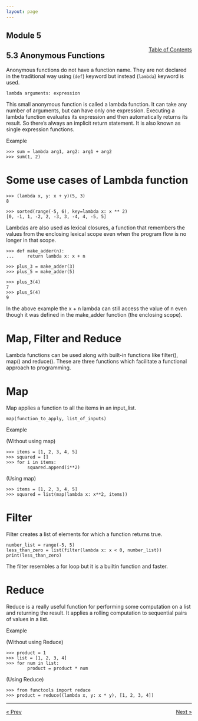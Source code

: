 ```yaml
---
layout: page
---
```


## Module 5

<a href="../../../toc" style="float: right;" target="_blank">Table of Contents</a>

## 5.3 Anonymous Functions

Anonymous functions do not have a function name. They are not declared in the traditional way using (`def`) keyword but instead (`lambda`) keyword is used. 

    lambda arguments: expression

This small anonymous function is called a lambda function. It can take any number of arguments, but can have only one expression. Executing a lambda function evaluates its expression and then automatically returns its result. So there’s always an implicit return statement. It is also known as single expression functions.

Example

    >>> sum = lambda arg1, arg2: arg1 + arg2
    >>> sum(1, 2)

# Some use cases of Lambda function

    >>> (lambda x, y: x + y)(5, 3)
    8

    >>> sorted(range(-5, 6), key=lambda x: x ** 2)
    [0, -1, 1, -2, 2, -3, 3, -4, 4, -5, 5]

Lambdas are also used as lexical closures, a function that remembers the values from the enclosing lexical scope even when the program flow is no longer in that scope.

    >>> def make_adder(n):
    ...     return lambda x: x + n

    >>> plus_3 = make_adder(3)
    >>> plus_5 = make_adder(5)

    >>> plus_3(4)
    7
    >>> plus_5(4)
    9

In the above example the x + n lambda can still access the value of n even though it was defined in the make_adder function (the enclosing scope).

# Map, Filter and Reduce

Lambda functions can be used along with built-in functions like filter(), map() and reduce(). These are three functions which facilitate a functional approach to programming.

# Map

Map applies a function to all the items in an input_list. 

    map(function_to_apply, list_of_inputs)

Example

(Without using map)

    >>> items = [1, 2, 3, 4, 5]
    >>> squared = []
    >>> for i in items:
            squared.append(i**2)
    
(Using map)

    >>> items = [1, 2, 3, 4, 5]
    >>> squared = list(map(lambda x: x**2, items))

# Filter

Filter creates a list of elements for which a function returns true.

    number_list = range(-5, 5)
    less_than_zero = list(filter(lambda x: x < 0, number_list))
    print(less_than_zero)

The filter resembles a for loop but it is a builtin function and faster.

# Reduce

Reduce is a really useful function for performing some computation on a list and returning the result. It applies a rolling computation to sequential pairs of values in a list. 

Example

(Without using Reduce)

    >>> product = 1
    >>> list = [1, 2, 3, 4]
    >>> for num in list:
            product = product * num
    
(Using Reduce)

    >>> from functools import reduce
    >>> product = reduce((lambda x, y: x * y), [1, 2, 3, 4])


<hr>
<a href="../user-defined-functions" style="float:left;"> &laquo; Prev </a>
<a href="/" style="float:right;"> Next &raquo; </a>